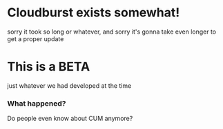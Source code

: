 # Cloudburst exists somewhat!
sorry it took so long or whatever, and sorry it's gonna take even longer to get a proper update

# This is a BETA
just whatever we had developed at the time
### What happened?
Do people even know about CUM anymore?
